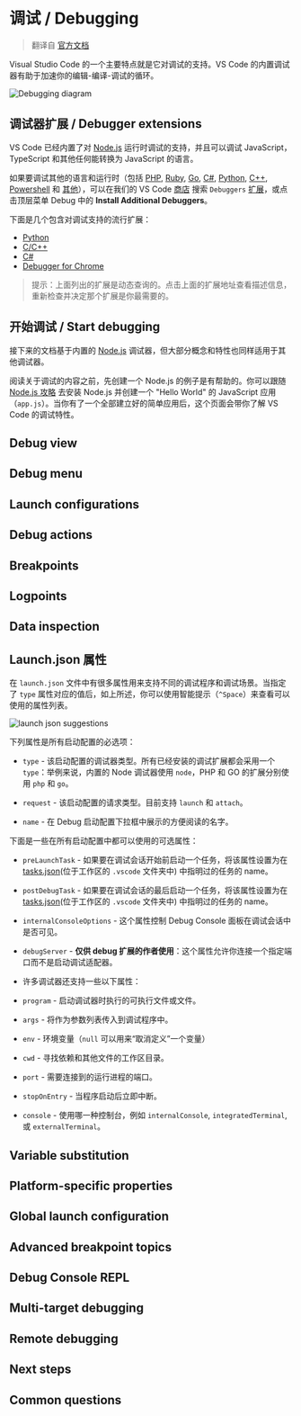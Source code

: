# 调试 / Debugging

> 翻译自 [官方文档](https://code.visualstudio.com/docs/editor/debugging)

Visual Studio Code 的一个主要特点就是它对调试的支持。VS Code 的内置调试器有助于加速你的编辑-编译-调试的循环。

![Debugging diagram](https://code.visualstudio.com/assets/docs/editor/debugging/debugging_hero.png)

## 调试器扩展 / Debugger extensions

VS Code 已经内置了对 [Node.js](https://nodejs.org/) 运行时调试的支持，并且可以调试 JavaScript，TypeScript 和其他任何能转换为 JavaScript 的语言。

如果要调试其他的语言和运行时（包括 [PHP](https://marketplace.visualstudio.com/items?itemName=felixfbecker.php-debug), [Ruby](https://marketplace.visualstudio.com/items?itemName=rebornix.Ruby), [Go](https://marketplace.visualstudio.com/items?itemName=ms-vscode.Go), [C#](https://marketplace.visualstudio.com/items?itemName=ms-vscode.csharp), [Python](https://marketplace.visualstudio.com/items?itemName=ms-python.python), [C++](https://marketplace.visualstudio.com/items?itemName=ms-vscode.cpptools), [Powershell](https://marketplace.visualstudio.com/items?itemName=ms-vscode.PowerShell) 和 [其他](https://marketplace.visualstudio.com/search?term=debug&target=VSCode&category=Debuggers&sortBy=Relevance)），可以在我们的 VS Code [商店]() 搜索 `Debuggers` [扩展](https://code.visualstudio.com/docs/editor/extension-gallery)，或点击顶层菜单 Debug 中的 **Install Additional Debuggers**。

下面是几个包含对调试支持的流行扩展：

- [Python](https://marketplace.visualstudio.com/items?itemName=ms-python.python)
- [C/C++](https://marketplace.visualstudio.com/items?itemName=ms-vscode.cpptools)
- [C#](https://marketplace.visualstudio.com/items?itemName=ms-vscode.csharp)
- [Debugger for Chrome](https://marketplace.visualstudio.com/items?itemName=msjsdiag.debugger-for-chrome)

> 提示：上面列出的扩展是动态查询的。点击上面的扩展地址查看描述信息，重新检查并决定那个扩展是你最需要的。

## 开始调试 / Start debugging

接下来的文档基于内置的 [Node.js](https://nodejs.org/) 调试器，但大部分概念和特性也同样适用于其他调试器。

阅读关于调试的内容之前，先创建一个 Node.js 的例子是有帮助的。你可以跟随 [Node.js 攻略](https://code.visualstudio.com/docs/nodejs/nodejs-tutorial) 去安装 Node.js 并创建一个 "Hello World" 的 JavaScript 应用（`app.js`）。当你有了一个全部建立好的简单应用后，这个页面会带你了解 VS Code 的调试特性。

## Debug view

## Debug menu

## Launch configurations

## Debug actions

## Breakpoints

## Logpoints

## Data inspection

## Launch.json 属性

在 `launch.json` 文件中有很多属性用来支持不同的调试程序和调试场景。当指定了 `type` 属性对应的值后，如上所述，你可以使用智能提示（`^Space`）来查看可以使用的属性列表。

![launch json suggestions](https://code.visualstudio.com/assets/docs/editor/debugging/launch-json-suggestions.png)

下列属性是所有启动配置的必选项：

- `type` - 该启动配置的调试器类型。所有已经安装的调试扩展都会采用一个 `type`：举例来说，内置的 Node 调试器使用 `node`，PHP 和 GO 的扩展分别使用 `php` 和 `go`。

- `request` - 该启动配置的请求类型。目前支持 `launch` 和 `attach`。

- `name` - 在 Debug 启动配置下拉框中展示的方便阅读的名字。

下面是一些在所有启动配置中都可以使用的可选属性：

- `preLaunchTask` - 如果要在调试会话开始前启动一个任务，将该属性设置为在 [tasks.json](https://code.visualstudio.com/docs/editor/tasks)(位于工作区的 `.vscode` 文件夹中) 中指明过的任务的 name。

- `postDebugTask` - 如果要在调试会话的最后启动一个任务，将该属性设置为在 [tasks.json](https://code.visualstudio.com/docs/editor/tasks)(位于工作区的 `.vscode` 文件夹中) 中指明过的任务的 name。

- `internalConsoleOptions` - 这个属性控制 Debug Console 面板在调试会话中是否可见。

- `debugServer` - **仅供 debug 扩展的作者使用**：这个属性允许你连接一个指定端口而不是启动调试适配器。

- 许多调试器还支持一些以下属性：

- `program` - 启动调试器时执行的可执行文件或文件。

- `args` - 将作为参数列表传入到调试程序中。

- `env` - 环境变量（`null` 可以用来“取消定义”一个变量）

- `cwd` - 寻找依赖和其他文件的工作区目录。

- `port` - 需要连接到的运行进程的端口。

- `stopOnEntry` - 当程序启动后立即中断。

- `console` - 使用哪一种控制台，例如 `internalConsole`, `integratedTerminal`, 或 `externalTerminal`。

## Variable substitution

## Platform-specific properties

## Global launch configuration

## Advanced breakpoint topics

## Debug Console REPL

## Multi-target debugging

## Remote debugging

## Next steps

## Common questions
